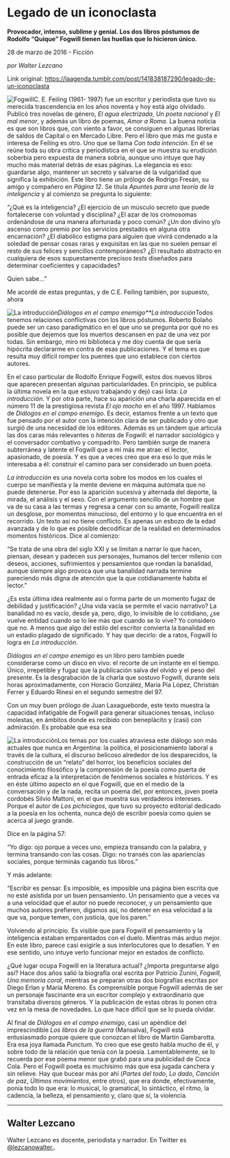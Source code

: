 # Legado de un iconoclasta

**Provocador, intenso, sublime y genial. Los dos libros póstumos de Rodolfo “Quique” Fogwill tienen las huellas que lo hicieron único.**

28 de marzo de 2016 - Ficción

_por Walter Lezcano_

Link original: https://laagenda.tumblr.com/post/141838187290/legado-de-un-iconoclasta

![Fogwill](https://64.media.tumblr.com/78bdf8bfb0b95f9cd1867e389d2b623b/tumblr_inline_pjzysaAIQa1t6q87u_500.jpg)C.
E. Feiling (1961- 1997) fue un escritor y periodista que tuvo su
merecida trascendencia en los años noventa y hoy está algo
olvidado. Publicó tres novelas de género, *El
agua electrizada*,
*Un
poeta nacional* y
*El
mal menor*,
y además un libro de poemas, *Amor
a Roma*.
La buena noticia es que son libros que, con viento a favor, se
consiguen en algunas librerías de saldos de Capital o en Mercado
Libre. Pero el libro que más me gusta e interesa de Feiling es otro.
Uno que se llama *Con
toda intención*.
En él se reúne toda su obra crítica y periodística en el que se
muestra su erudición soberbia pero expuesta de manera sobria, aunque
uno intuye que hay mucho más material detrás de esas páginas. La
elegancia es eso: guardarse algo, mantener un secreto y salvarse de
la vulgaridad que significa la exhibición. Este libro tiene un
prólogo de Rodrigo Fresán, su amigo y compañero en *Página
12*.
Se titula *Apuntes
para una teoría de la inteligencia*
y al comienzo se pregunta lo siguiente: 


“¿Qué
es la inteligencia? ¿El ejercicio de un músculo secreto que puede
fortalecerse con voluntad y disciplina? ¿El azar de los cromosomas
ordenándose de una manera afortunada y poco común? ¿Un don divino
y/o ascenso como premio por los servicios prestados en alguna otra
encarnación? ¿El diabólico estigma para alguien que vivirá
condenado a la soledad de pensar cosas raras y exquisitas en las que
no suelen pensar el resto de sus felices y sencillos contemporáneos?
¿El resultado abstracto en cualquiera de esos supuestamente precisos
*tests*
diseñados para determinar coeficientes y capacidades?

Quien
sabe…”  


Me
acordé de estas preguntas, y de C.E. Feiling también, por supuesto,
ahora 

![La introducción](https://64.media.tumblr.com/1aae955fbdeac904fe5217861e5c596e/tumblr_inline_pjzysb095w1t6q87u_250.jpg)*Diálogos
en el campo enemigo**La
introducción*Todos
tenemos relaciones conflictivas con los libros póstumos. Roberto
Bolaño puede ser un caso paradigmático en el que uno se pregunta
por qué no es posible que dejemos que los muertos descansen en paz
de una vez por todas. Sin embargo, miro mi biblioteca y me doy cuenta
de que sería hipócrita declararme en contra de esas publicaciones.
Y el tema es que resulta muy difícil romper los puentes que uno
establece con ciertos autores.

En
el caso particular de Rodolfo Enrique Fogwill, estos dos nuevos
libros que aparecen presentan algunas particularidades. En principio,
se publica la última novela en la que estuvo trabajando y dejó casi
lista: *La
introducción*.
Y por otra parte, hace su aparición una charla aparecida en el
número 11 de la prestigiosa revista *El
ojo mocho*
en el año 1997. Hablamos de *Diálogos
en el campo enemigo*.
Es decir, estamos frente a un texto que fue pensado por el autor con
la intención clara de ser publicado y otro que surgió de una
necesidad de los editores. Además es un tándem que articula las dos
caras más relevantes o *hiteras*
de Fogwill: el narrador sociológico y el conversador combativo y
compadrito. Pero también surge de manera subterránea y latente el
Fogwill que a mí más me atrae: el lector, apasionado, de poesía. Y
es que a veces creo que era eso lo que más le interesaba a él:
construir el camino para ser considerado un buen poeta.   


*La
introducción*
es una novela corta sobre los modos en los cuales el cuerpo se
manifiesta y la mente deviene en máquina autómata que no puede
detenerse. Por eso la aparición sucesiva y alternada del deporte, la
mirada, el análisis y el sexo. Con el argumento sencillo de un
hombre que va de su casa a las termas y regresa a cenar con su
amante, Fogwill realiza un desglose, por momentos minucioso, del
entorno y lo que encuentra en el recorrido. Un texto así no tiene
conflicto. Es apenas un esbozo de la edad avanzada y de lo que es
posible decodificar de la realidad en determinados momentos
históricos. Dice al comienzo: 


“Se
trata de una obra del siglo XXI y se limitan a narrar lo que hacen,
piensan, desean y padecen sus personajes, humanos del tercer milenio
con deseos, acciones, sufrimientos y pensamientos que rondan la
banalidad, aunque siempre algo provoca que una banalidad narrada
termine pareciendo más digna de atención que la que cotidianamente
habita el lector.”

¿Es
esta última idea realmente así o forma parte de un momento fugaz de
debilidad y justificación? ¿Una vida vacía se permite el vacío
narrativo? La banalidad no es vacío, desde ya, pero, digo, lo
invisible de lo cotidiano, ¿se vuelve entidad cuando se lo lee más
que cuando se lo vive? Yo considero que no. A menos que algo del
estilo del escritor convierta la banalidad en un estadio plagado de
significado. Y hay que decirlo: de a ratos, Fogwill lo logra en *La
introducción*.

*Diálogos
en el campo enemigo*
es un libro pero también puede considerarse como un disco en vivo:
el recorte de un instante en el tiempo. Único, irrepetible y fugaz
que la publicación salva del olvido y el peso del presente. Es la
desgrabación de la charla que sostuvo Fogwill, durante seis horas
aproximadamente, con Horacio González, María Pía López, Christián
Ferrer y Eduardo Rinesi en el segundo semestre del 97. 


Con
un muy buen prólogo de Juan Laxagueborde, este texto muestra la
capacidad infatigable de Fogwill para generar situaciones tensas,
incluso molestas, en ámbitos donde es recibido con beneplácito y
(casi) con admiración. Es probable que esa sea 

![La introducción](https://64.media.tumblr.com/c09229134b6402abe4ed98856567279f/tumblr_inline_pjzyscAna01t6q87u_250.jpg)Los
temas por los cuales atraviesa este diálogo son más actuales que
nunca en Argentina: la política, el posicionamiento laboral a través
de la cultura, el discurso belicoso alrededor de los desparecidos, la
construcción de un “relato” del horror, los beneficios sociales
del conocimiento filosófico y la comprensión de la poesía como
puerta de entrada eficaz a la interpretación de fenómenos sociales
e históricos. Y es en éste último aspecto en el que Fogwill, que
en el medio de la conversación y de la nada, recita un poema del,
por entonces, joven poeta cordobés Silvio Mattoni, en  el que
muestra sus verdaderos intereses. Porque el autor de *Los
pichiciegos*,
que tuvo su proyecto editorial dedicado a la poesía en los ochenta,
nunca dejó de escribir poesía como quien se acerca al juego grande.



Dice
en la página 57:

“Yo
digo: ojo porque a veces uno, empieza transando con la palabra, y
termina transando con las cosas. Digo: no transés con las
apariencias sociales, porque terminás cagando tus libros.”

Y
más adelante:

“Escribir
es pensar. Es imposible, es imposible una página bien escrita que no
esté asistida por un buen pensamiento. Un pensamiento que a veces va
a una velocidad que el autor no puede reconocer, y un pensamiento que
muchos autores prefieren, digamos así, no detener en esa velocidad a
la que va, porque temen, con justicia, que los paren.”

Volviendo
al principio. Es visible que para Fogwill el pensamiento y la
inteligencia estaban emparentados con el duelo. Mientras más arduo
mejor. En este libro, parece casi exigirle a sus interlocutores que
lo desafíen. Y en ese sentido, uno intuye verlo funcionar mejor en
estados de conflicto. 


¿Qué
lugar ocupa Fogwill en la literatura actual? ¿Importa preguntarse
algo así? Hace dos años salió la biografía oral escrita por
Patricio Zunini, *Fogwill,
Una memoria coral*,
mientras se preparan otras dos biografías escritas por Diego Erlan y
María Moreno. Es comprensible porque Fogwill además de ser un
personaje fascinante era un escritor complejo y extraordinario que
transitaba diversos géneros. Y la publicación de estas obras lo
ponen otra vez en la mesa de novedades. Lo que hace difícil que se
lo pueda olvidar. 


Al
final de *Diálogos
en el campo enemigo*,
casi un apéndice del imprescindible *Los
libros de la guerra*
(Mansalva), Fogwill está entusiasmado porque quiere que conozcan el
libro de Martín Gambarotta. Era esa joya llamada *Punctum*.
Yo creo que ese gesto habla mucho de él, y sobre todo de la relación
que tenía con la poesía. Lamentablemente, se lo recuerda por ese
poema menor que grabó para una publicidad de Coca Cola. Pero el
Fogwill poeta es muchísimo más que esa jugada canchera y sin
relieve. Hay que bucear más por ahí (*Partes
del todo*,
*Lo
dado*,
*Canción
de paz*,
*Últimos
movimientos*,
entre otros), que era donde, efectivamente, ponía todo lo que era:
lo musical, lo gramatical, lo sintáctico, el ritmo, la cadencia, la
belleza, el pensamiento y, claro que sí, la violencia.  




---

 Walter Lezcano
---------------

 Walter Lezcano es docente, periodista y narrador. En Twitter es [@lezcanowalter.](https://twitter.com/lezcanowalter). 

